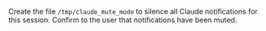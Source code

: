 Create the file `/tmp/claude_mute_mode` to silence all Claude notifications for this session. Confirm to the user that notifications have been muted.
